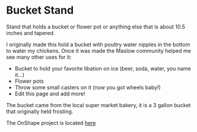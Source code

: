 # Bucket Stand 

Stand that holds a bucket or flower pot or anything else that is about 10.5 inches and tapered.

I originally made this hold a bucket with poultry water nipples in the bottom to water my chickens. Once it was made the Maslow community helped me see many other uses for it: 
* Bucket to hold your favorite libation on ice (beer, soda, water, you name it...)
* Flower pots
* Throw some small casters on it (now you got wheels baby!)
* Edit this page and add more!

The bucket came from the local super market bakery, it is a 3 gallon bucket that originally held frosting. 

The OnShape project is located [here](https://cad.onshape.com/documents/ca79b2b8f1bc36a8b472907d/w/5a8ed990cfd5acc257062838/e/974068277cd30dcdeee1d4db)



